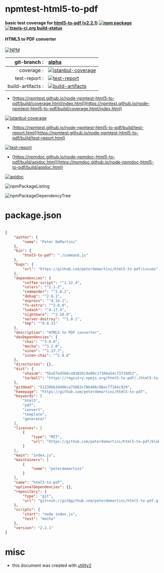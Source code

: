 # npmtest-html5-to-pdf

#### basic test coverage for  [html5-to-pdf (v2.2.1)](https://github.com/peterdemartini/html5-to-pdf)  [![npm package](https://img.shields.io/npm/v/npmtest-html5-to-pdf.svg?style=flat-square)](https://www.npmjs.org/package/npmtest-html5-to-pdf) [![travis-ci.org build-status](https://api.travis-ci.org/npmtest/node-npmtest-html5-to-pdf.svg)](https://travis-ci.org/npmtest/node-npmtest-html5-to-pdf)

#### HTML5 to PDF converter

[![NPM](https://nodei.co/npm/html5-to-pdf.png?downloads=true&downloadRank=true&stars=true)](https://www.npmjs.com/package/html5-to-pdf)

| git-branch : | [alpha](https://github.com/npmtest/node-npmtest-html5-to-pdf/tree/alpha)|
|--:|:--|
| coverage : | [![istanbul-coverage](https://npmtest.github.io/node-npmtest-html5-to-pdf/build/coverage.badge.svg)](https://npmtest.github.io/node-npmtest-html5-to-pdf/build/coverage.html/index.html)|
| test-report : | [![test-report](https://npmtest.github.io/node-npmtest-html5-to-pdf/build/test-report.badge.svg)](https://npmtest.github.io/node-npmtest-html5-to-pdf/build/test-report.html)|
| build-artifacts : | [![build-artifacts](https://npmtest.github.io/node-npmtest-html5-to-pdf/glyphicons_144_folder_open.png)](https://github.com/npmtest/node-npmtest-html5-to-pdf/tree/gh-pages/build)|

- [https://npmtest.github.io/node-npmtest-html5-to-pdf/build/coverage.html/index.html](https://npmtest.github.io/node-npmtest-html5-to-pdf/build/coverage.html/index.html)

[![istanbul-coverage](https://npmtest.github.io/node-npmtest-html5-to-pdf/build/screenCapture.buildCi.browser.%252Ftmp%252Fbuild%252Fcoverage.lib.html.png)](https://npmtest.github.io/node-npmtest-html5-to-pdf/build/coverage.html/index.html)

- [https://npmtest.github.io/node-npmtest-html5-to-pdf/build/test-report.html](https://npmtest.github.io/node-npmtest-html5-to-pdf/build/test-report.html)

[![test-report](https://npmtest.github.io/node-npmtest-html5-to-pdf/build/screenCapture.buildCi.browser.%252Ftmp%252Fbuild%252Ftest-report.html.png)](https://npmtest.github.io/node-npmtest-html5-to-pdf/build/test-report.html)

- [https://npmdoc.github.io/node-npmdoc-html5-to-pdf/build/apidoc.html](https://npmdoc.github.io/node-npmdoc-html5-to-pdf/build/apidoc.html)

[![apidoc](https://npmdoc.github.io/node-npmdoc-html5-to-pdf/build/screenCapture.buildCi.browser.%252Ftmp%252Fbuild%252Fapidoc.html.png)](https://npmdoc.github.io/node-npmdoc-html5-to-pdf/build/apidoc.html)

![npmPackageListing](https://npmtest.github.io/node-npmtest-html5-to-pdf/build/screenCapture.npmPackageListing.svg)

![npmPackageDependencyTree](https://npmtest.github.io/node-npmtest-html5-to-pdf/build/screenCapture.npmPackageDependencyTree.svg)



# package.json

```json

{
    "author": {
        "name": "Peter DeMartini"
    },
    "bin": {
        "html5-to-pdf": "./command.js"
    },
    "bugs": {
        "url": "https://github.com/peterdemartini/html5-to-pdf/issues"
    },
    "dependencies": {
        "coffee-script": "^1.12.4",
        "colors": "^1.1.2",
        "commander": "^2.8.1",
        "debug": "^2.6.1",
        "express": "^4.14.1",
        "fs-extra": "^2.0.0",
        "lodash": "^4.17.4",
        "nightmare": "^2.10.0",
        "server-destroy": "^1.0.1",
        "tmp": "^0.0.31"
    },
    "description": "HTML5 to PDF converter",
    "devDependencies": {
        "chai": "^3.0.0",
        "mocha": "^3.2.0",
        "sinon": "^1.17.7",
        "sinon-chai": "^2.8.0"
    },
    "directories": {},
    "dist": {
        "shasum": "5ba57ed5b6ca91826c9a00c17104a54c73719d53",
        "tarball": "https://registry.npmjs.org/html5-to-pdf/-/html5-to-pdf-2.2.1.tgz"
    },
    "gitHead": "51239bb3d406ca75863cf8b406c96ecf7164c929",
    "homepage": "https://github.com/peterdemartini/html5-to-pdf",
    "keywords": [
        "html5",
        "pdf",
        "convert",
        "template",
        "generator"
    ],
    "licenses": [
        {
            "type": "MIT",
            "url": "https://github.com/peterdemartini/html5-to-pdf/blob/master/LICENSE"
        }
    ],
    "main": "index.js",
    "maintainers": [
        {
            "name": "peterdemartini"
        }
    ],
    "name": "html5-to-pdf",
    "optionalDependencies": {},
    "repository": {
        "type": "git",
        "url": "git+ssh://git@github.com/peterdemartini/html5-to-pdf.git"
    },
    "scripts": {
        "start": "node index.js",
        "test": "mocha"
    },
    "version": "2.2.1"
}
```



# misc
- this document was created with [utility2](https://github.com/kaizhu256/node-utility2)
